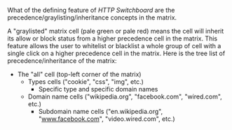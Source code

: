 What of the defining feature of *HTTP Switchboard* are the precedence/graylisting/inheritance concepts in the matrix.

A "graylisted" matrix cell (pale green or pale red) means the cell will inherit its allow or block status from a higher precedence cell in the matrix. This feature allows the user to whitelist or blacklist a whole group of cell with a single click on a higher precedence cell in the matrix. Here is the tree list of precedence/inheritance of the matrix:

- The "all" cell (top-left corner of the matrix)
    * Types cells ("cookie", "css", "img", etc.)
        - Specific type and specific domain names
    * Domain name cells ("wikipedia.org", "facebook.com", "wired.com", etc.)
        - Subdomain name cells ("en.wikipedia.org", "www.facebook.com", "video.wired.com", etc.)